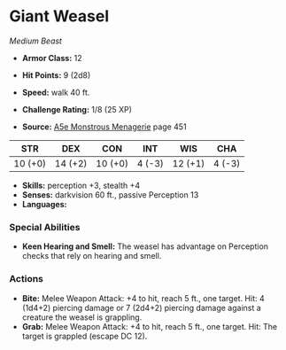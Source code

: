 # Giant Weasel

*Medium* *Beast*

- **Armor Class:** 12
- **Hit Points:** 9 (2d8)
- **Speed:** walk 40 ft.

- **Challenge Rating:** 1/8 (25 XP)
- **Source:** [A5e Monstrous Menagerie](https://enpublishingrpg.com/products/level-up-monstrous-menagerie-a5e) page 451

| STR | DEX | CON | INT | WIS | CHA |
| --- | --- | --- | --- | --- | --- |
| 10 (+0) | 14 (+2) | 10 (+0) | 4 (-3) | 12 (+1) | 4 (-3) |

- **Skills:** perception +3, stealth +4
- **Senses:** darkvision 60 ft., passive Perception 13
- **Languages:** 

### Special Abilities

- **Keen Hearing and Smell:** The weasel has advantage on Perception checks that rely on hearing and smell.

### Actions

- **Bite:** Melee Weapon Attack: +4 to hit, reach 5 ft., one target. Hit: 4 (1d4+2) piercing damage  or 7 (2d4+2) piercing damage against a creature the weasel is grappling.
- **Grab:** Melee Weapon Attack: +4 to hit, reach 5 ft., one target. Hit: The target is grappled (escape DC 12).



